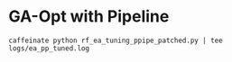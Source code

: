 # GA-Opt with Pipeline


```(bash)
caffeinate python rf_ea_tuning_ppipe_patched.py | tee logs/ea_pp_tuned.log
```